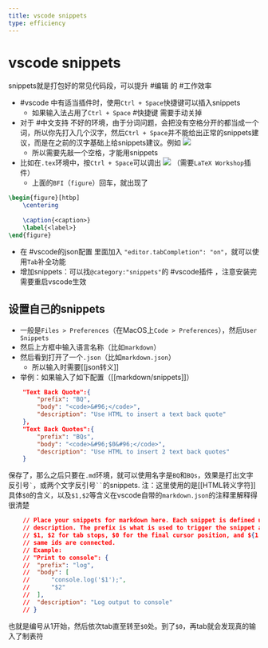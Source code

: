 ```yaml
---
title: vscode snippets
type: efficiency
---
```


# vscode snippets
snippets就是打包好的常见代码段，可以提升 #编辑 的 #工作效率
- #vscode 中有适当插件时，使用`Ctrl + Space`快捷键可以插入snippets
  - 如果输入法占用了`Ctrl + Space` #快捷键 需要手动关掉
- 对于 #中文支持 不好的环境，由于分词问题，会把没有空格分开的都当成一个词，所以你先打入几个汉字，然后`Ctrl + Space`并不能给出正常的snippets建议，而是在之前的汉字基础上给snippets建议。例如
![](snippets-chinese-issue.png)
	- 所以需要先敲一个空格，才能用snippets
- 比如在`.tex`环境中，按`Ctrl + Space`可以调出
![](snippets-tex.png)
（需要`LaTeX Workshop`插件）
  - 上面的`BFI`（`figure`）回车，就出现了
```latex
\begin{figure}[htbp]
    \centering
    
    \caption{<caption>}
    \label{<label>}
\end{figure}
```

- 在 #vscode的json配置 里面加入 `"editor.tabCompletion": "on"`，就可以使用`Tab`补全功能
- 增加snippets：可以找`@category:"snippets"`的 #vscode插件 ，注意安装完需要重启vscode生效
## 设置自己的snippets
- 一般是`Files > Preferences`（在MacOS上`Code > Preferences`），然后`User Snippets`
- 然后上方框中输入语言名称（比如`markdown`）
- 然后看到打开了一个`.json`（比如`markdown.json`）
  - 所以输入时需要[[json转义]]
- 举例：如果输入了如下配置（[[markdown/snippets]]）
```json
	"Text Back Quote":{
		"prefix": "BQ",
		"body": "<code>&#96;</code>",
		"description": "Use HTML to insert a text back quote"
	},
	"Text Back Quotes":{
		"prefix": "BQs",
		"body": "<code>&#96;$0&#96;</code>",
		"description": "Use HTML to insert 2 text back quotes"
	}
```
保存了，那么之后只要在`.md`环境，就可以使用名字是`BQ`和`BQs`，效果是打出文字反引号<code>&#96;</code>，或两个文字反引号<code>&#96;&#96;</code>的snippets.
注：这里使用的是[[HTML转义字符]]
具体`$0`的含义，以及`$1,$2`等含义在vscode自带的`markdown.json`的注释里解释得很清楚
```json
	// Place your snippets for markdown here. Each snippet is defined under a snippet name and has a prefix, body and 
	// description. The prefix is what is used to trigger the snippet and the body will be expanded and inserted. Possible variables are:
	// $1, $2 for tab stops, $0 for the final cursor position, and ${1:label}, ${2:another} for placeholders. Placeholders with the 
	// same ids are connected.
	// Example:
	// "Print to console": {
	// 	"prefix": "log",
	// 	"body": [
	// 		"console.log('$1');",
	// 		"$2"
	// 	],
	// 	"description": "Log output to console"
	// }
```
也就是编号从1开始，然后依次tab直至转至`$0`处。到了`$0`，再tab就会发现真的输入了制表符
